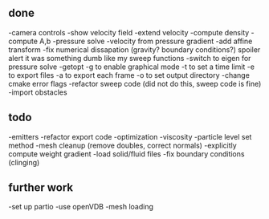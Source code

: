 ## done
-camera controls
-show velocity field
-extend velocity
-compute density
-compute A,b
-pressure solve
-velocity from pressure gradient
-add affine transform
-fix numerical dissapation (gravity? boundary conditions?) spoiler alert it was something dumb like my sweep functions
-switch to eigen for pressure solve
-getopt
    -g to enable graphical mode
    -t to set a time limit
    -e to export files
    -a to export each frame
    -o to set output directory
-change cmake error flags
-refactor sweep code (did not do this, sweep code is fine)
-import obstacles

## todo
-emitters
-refactor export code
-optimization
-viscosity
-particle level set method
-mesh cleanup (remove doubles, correct normals)
-explicitly compute weight gradient
-load solid/fluid files
-fix boundary conditions (clinging)

## further work
-set up partio
-use openVDB
-mesh loading